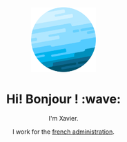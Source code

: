 <h1 align="center">
  <img src="https://raw.githubusercontent.com/XavierJp/Ganymede/master/resources/logo/ganymede.svg" width="150px" />
</h1>

<h1 align='center'> Hi! Bonjour ! :wave:</h1>
<p align='center'>
I'm Xavier.
</p>
<p align='center'>I work for the <a href="https://annuaire-entreprises.data.gouv.fr/">french administration</a>.</p>
